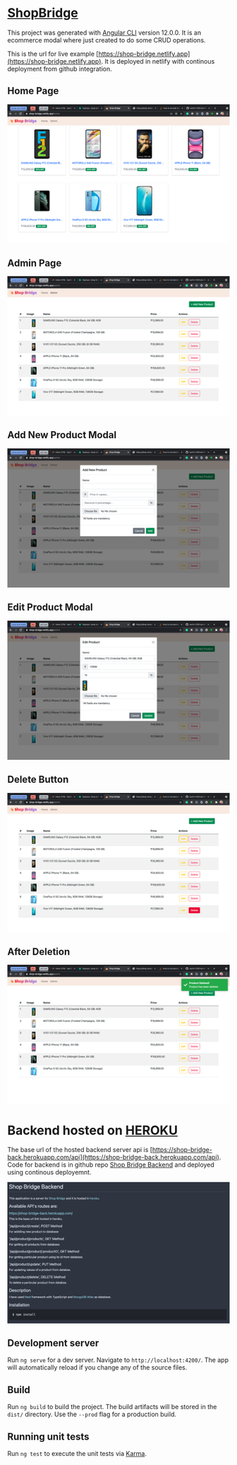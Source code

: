 # [ShopBridge](https://shop-bridge.netlify.app/home)

This project was generated with [Angular CLI](https://github.com/angular/angular-cli) version 12.0.0. It is an ecommerce modal where just created to do some CRUD operations.

This is the url for live example [https://shop-bridge.netlify.app](https://shop-bridge.netlify.app). It is deployed in netlify with continous deployment from github integration.

## Home Page

![Home page](./docs/imgs/home.png)

## Admin Page

![Home page](./docs/imgs/admin.png)

## Add New Product Modal

![Home page](./docs/imgs/add.png)

## Edit Product Modal

![Home page](./docs/imgs/edit.png)

## Delete Button

![Home page](./docs/imgs/delete.png)

## After Deletion

![Home page](./docs/imgs/deleted.png)


# Backend hosted on [HEROKU](https://dashboard.heroku.com/)

The base url of the hosted backend server api is [https://shop-bridge-back.herokuapp.com/api](https://shop-bridge-back.herokuapp.com/api). Code for backend is in github repo [Shop Bridge Backend](https://github.com/karthi-21/ECom-back) and deployed using continous deployemnt.

![Home page](./docs/imgs/backend.png)

## Development server

Run `ng serve` for a dev server. Navigate to `http://localhost:4200/`. The app will automatically reload if you change any of the source files.

## Build

Run `ng build` to build the project. The build artifacts will be stored in the `dist/` directory. Use the `--prod` flag for a production build.

## Running unit tests

Run `ng test` to execute the unit tests via [Karma](https://karma-runner.github.io).
